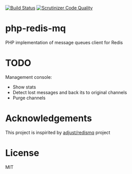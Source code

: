 [![Build Status](https://travis-ci.org/max-voloshin/php-redis-mq.svg?branch=master)](https://travis-ci.org/max-voloshin/php-redis-mq)
[![Scrutinizer Code Quality](https://scrutinizer-ci.com/g/max-voloshin/php-redis-mq/badges/quality-score.png?s=f7ee069e22c9c9ed5123c0501f4508ba2d1373e9)](https://scrutinizer-ci.com/g/max-voloshin/php-redis-mq/)

php-redis-mq
============

PHP implementation of message queues client for Redis

TODO
====

Management console:

* Show stats
* Detect lost messages and back its to original channels
* Purge channels

Acknowledgements
================
This project is inspirited by [adjust/redismq](https://github.com/adjust/redismq) project

License
=======
MIT
